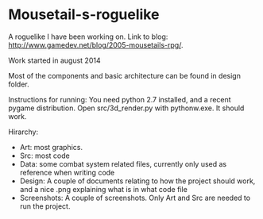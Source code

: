 # Mousetail-s-roguelike
A roguelike I have been working on. Link to blog: http://www.gamedev.net/blog/2005-mousetails-rpg/.

Work started in august 2014

Most of the components and basic architecture can be found in design folder.

Instructions for running:
You need python 2.7 installed, and a recent pygame distribution. Open src/3d_render.py with pythonw.exe. It should work.

Hirarchy:
 * Art: most graphics.
 * Src: most code
 * Data: some combat system related files, currently only used as reference when writing code
 * Design: A couple of documents relating to how the project should work, and a nice .png explaining what is in what code file
 * Screenshots: A couple of screenshots.
Only Art and Src are needed to run the project.

